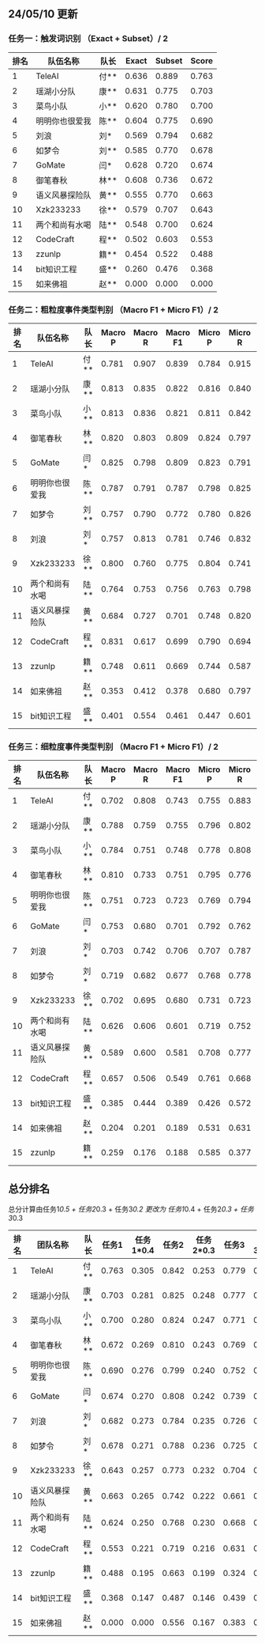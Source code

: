 ## 24/05/10 更新
### 任务一：触发词识别  （Exact + Subset）/ 2

| 排名 | 队伍名称       | 队长 | Exact | Subset | Score |
|------|--------------|------|-------|--------|-------|
| 1    | TeleAI        | 付**  | 0.636 | 0.889  | 0.763 |
| 2    | 瑶湖小分队    | 康**  | 0.631 | 0.775  | 0.703 | 
| 3    | 菜鸟小队      | 小**  | 0.620 | 0.780  | 0.700 |
| 4    | 明明你也很爱我 | 陈**  | 0.604 | 0.775  | 0.690 |
| 5    | 刘浪          | 刘*   | 0.569 | 0.794  | 0.682 | 
| 6    | 如梦令        | 刘**  | 0.585 | 0.770  | 0.678 | 
| 7    | GoMate        | 闫*   | 0.628 | 0.720  | 0.674 | 
| 8    | 御笔春秋      | 林**  | 0.608 | 0.736  | 0.672 |
| 9    | 语义风暴探险队 | 黄**  | 0.555 | 0.770  | 0.663 | 
| 10   | Xzk233233     | 徐**  | 0.579 | 0.707  | 0.643 |
| 11   | 两个和尚有水喝 | 陆**  | 0.548 | 0.700  | 0.624 |
| 12   | CodeCraft     | 程**  | 0.502 | 0.603  | 0.553 | 
| 13   | zzunlp        | 籍**  | 0.454 | 0.522  | 0.488 | 
| 14   | bit知识工程   | 盛**  | 0.260 | 0.476  | 0.368 |
| 15   | 如来佛祖      | 赵**  | 0.000 | 0.000  | 0.000 | 


### 任务二：粗粒度事件类型判别  （Macro F1 + Micro F1）/ 2

| 排名 | 队伍名称       | 队长   | Macro P | Macro R | Macro F1 | Micro P | Micro R | Micro F1 | Score |
|------|----------------|--------|---------|---------|----------|---------|---------|----------|-------|
| 1    | TeleAI          | 付**  | 0.781   | 0.907   | 0.839    | 0.784   | 0.915   | 0.845    | 0.842 |
| 2    | 瑶湖小分队      | 康**  | 0.813   | 0.835   | 0.822    | 0.816   | 0.840   | 0.828    | 0.825 |
| 3    | 菜鸟小队        | 小**  | 0.813   | 0.836   | 0.821    | 0.811   | 0.842   | 0.826    | 0.824 |
| 4    | 御笔春秋        | 林**  | 0.820   | 0.803   | 0.809    | 0.824   | 0.797   | 0.810    | 0.810 |
| 5    | GoMate          | 闫*    | 0.825   | 0.798   | 0.809    | 0.823   | 0.791   | 0.807    | 0.808 |
| 6    | 明明你也很爱我  | 陈**  | 0.787   | 0.791   | 0.787    | 0.798   | 0.825   | 0.811    | 0.799 |
| 7    | 如梦令          | 刘**  | 0.757   | 0.790   | 0.772    | 0.780   | 0.826   | 0.803    | 0.788 |
| 8    | 刘浪            | 刘*    | 0.757   | 0.813   | 0.781    | 0.746   | 0.832   | 0.786    | 0.784 |
| 9    | Xzk233233       | 徐**  | 0.800   | 0.760   | 0.775    | 0.804   | 0.741   | 0.771    | 0.773 |
| 10   | 两个和尚有水喝  | 陆**  | 0.764   | 0.753   | 0.756    | 0.763   | 0.798   | 0.780    | 0.768 |
| 11   | 语义风暴探险队  | 黄**  | 0.684   | 0.727   | 0.701    | 0.748   | 0.820   | 0.782    | 0.742 |
| 12   | CodeCraft       | 程**  | 0.831   | 0.617   | 0.699    | 0.790   | 0.694   | 0.739    | 0.719 |
| 13   | zzunlp          | 籍**  | 0.748   | 0.611   | 0.669    | 0.744   | 0.587   | 0.656    | 0.663 |
| 14   | 如来佛祖        | 赵**  | 0.353   | 0.412   | 0.378    | 0.680   | 0.797   | 0.734    | 0.556 |
| 15   | bit知识工程     | 盛**  | 0.401   | 0.554   | 0.461    | 0.447   | 0.601   | 0.513    | 0.487 |


### 任务三：细粒度事件类型判别  （Macro F1 + Micro F1）/ 2

| 排名 | 队伍名称       | 队长   | Macro P | Macro R | Macro F1 | Micro P | Micro R | Micro F1 | Score |
|------|----------------|--------|---------|---------|----------|---------|---------|----------|-------|
| 1    | TeleAI          | 付**  | 0.702   | 0.808   | 0.743    | 0.755   | 0.883   | 0.814    | 0.779 |
| 2    | 瑶湖小分队      | 康**  | 0.788   | 0.759   | 0.755    | 0.796   | 0.802   | 0.799    | 0.777 |
| 3    | 菜鸟小队        | 小**  | 0.784   | 0.751   | 0.748    | 0.778   | 0.808   | 0.793    | 0.771 |
| 4    | 御笔春秋        | 林**  | 0.810   | 0.733   | 0.751    | 0.795   | 0.776   | 0.786    | 0.769 |
| 5    | 明明你也很爱我  | 陈**  | 0.751   | 0.723   | 0.723    | 0.769   | 0.794   | 0.781    | 0.752 |
| 6    | GoMate          | 闫*    | 0.753   | 0.680   | 0.701    | 0.792   | 0.762   | 0.776    | 0.739 |
| 7    | 刘浪            | 刘*    | 0.703   | 0.742   | 0.706    | 0.707   | 0.787   | 0.745    | 0.726 |
| 8    | 如梦令          | 刘*  | 0.719   | 0.682   | 0.677    | 0.768   | 0.778   | 0.773    | 0.725 |
| 9    | Xzk233233       | 徐**  | 0.702   | 0.695   | 0.680    | 0.731   | 0.723   | 0.727    | 0.704 |
| 10   | 两个和尚有水喝  | 陆**  | 0.626   | 0.606   | 0.601    | 0.719   | 0.752   | 0.735    | 0.668 |
| 11   | 语义风暴探险队  | 黄**  | 0.589   | 0.600   | 0.581    | 0.708   | 0.777   | 0.741    | 0.661 |
| 12   | CodeCraft       | 程**  | 0.657   | 0.506   | 0.549    | 0.761   | 0.668   | 0.712    | 0.631 |
| 13   | bit知识工程     | 盛**  | 0.385   | 0.444   | 0.389    | 0.426   | 0.572   | 0.488    | 0.439 |
| 14   | 如来佛祖        | 赵**  | 0.204   | 0.201   | 0.189    | 0.531   | 0.631   | 0.577    | 0.383 |
| 15   | zzunlp          | 籍**  | 0.259   | 0.176   | 0.188    | 0.585   | 0.377   | 0.459    | 0.324 |

## 总分排名

总分计算由任务1*0.5 + 任务2*0.3 + 任务3*0.2 更改为 任务1*0.4 + 任务2*0.3 + 任务3*0.3

| 排名 | 团队名称   | 队长   | 任务1 | 任务1*0.4 | 任务2 | 任务2*0.3 | 任务3 | 任务3*0.3 | 总分   |
|------|------------|--------|-------|----------|-------|----------|-------|----------|--------|
| 1    | TeleAI     | 付** | 0.763 | 0.305    | 0.842 | 0.253    | 0.779 | 0.234    | 0.791  |
| 2    | 瑶湖小分队 | 康** | 0.703 | 0.281    | 0.825 | 0.248    | 0.777 | 0.233    | 0.762  |
| 3    | 菜鸟小队   | 小** | 0.700 | 0.280    | 0.824 | 0.247    | 0.771 | 0.231    | 0.758  |
| 4    | 御笔春秋   | 林** | 0.672 | 0.269    | 0.810 | 0.243    | 0.769 | 0.231    | 0.742  |
| 5    | 明明你也很爱我 | 陈** | 0.690 | 0.276    | 0.799 | 0.240    | 0.752 | 0.226    | 0.741  |
| 6    | GoMate     | 闫*   | 0.674 | 0.270    | 0.808 | 0.242    | 0.739 | 0.222    | 0.734  |
| 7    | 刘浪       | 刘*   | 0.682 | 0.273    | 0.784 | 0.235    | 0.726 | 0.218    | 0.725  |
| 8    | 如梦令     | 刘* | 0.678 | 0.271    | 0.788 | 0.236    | 0.725 | 0.218    | 0.725  |
| 9    | Xzk233233  | 徐** | 0.643 | 0.257    | 0.773 | 0.232    | 0.704 | 0.211    | 0.700  |
| 10   | 语义风暴探险队 | 黄** | 0.663 | 0.265    | 0.742 | 0.222    | 0.661 | 0.198    | 0.686  |
| 11   | 两个和尚有水喝 | 陆** | 0.624 | 0.250    | 0.768 | 0.230    | 0.668 | 0.200    | 0.680  |
| 12   | CodeCraft  | 程** | 0.553 | 0.221    | 0.719 | 0.216    | 0.631 | 0.189    | 0.626  |
| 13   | zzunlp     | 籍** | 0.488 | 0.195    | 0.663 | 0.199    | 0.324 | 0.097    | 0.491  |
| 14   | bit知识工程 | 盛** | 0.368 | 0.147    | 0.487 | 0.146    | 0.439 | 0.132    | 0.425  |
| 15   | 如来佛祖   | 赵** | 0.000 | 0.000    | 0.556 | 0.167    | 0.383 | 0.115    | 0.282  |

